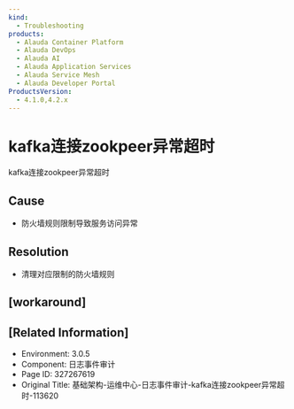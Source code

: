 ```yaml
---
kind:
  - Troubleshooting
products:
  - Alauda Container Platform
  - Alauda DevOps
  - Alauda AI
  - Alauda Application Services
  - Alauda Service Mesh
  - Alauda Developer Portal
ProductsVersion:
  - 4.1.0,4.2.x
---
```

<!-- A type of document that involves encountering a fault, diagnosing it, performing root cause analysis, and providing solutions. -->

# kafka连接zookpeer异常超时

kafka连接zookpeer异常超时

## Cause
- 防火墙规则限制导致服务访问异常

## Resolution
- 清理对应限制的防火墙规则

## [workaround]

## [Related Information]
- Environment: 3.0.5
- Component: 日志事件审计
- Page ID: 327267619
- Original Title: 基础架构-运维中心-日志事件审计-kafka连接zookpeer异常超时-113620
